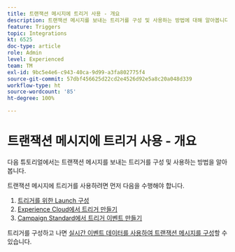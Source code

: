 ```yaml
---
title: 트랜잭션 메시지에 트리거 사용 - 개요
description: 트랜잭션 메시지를 보내는 트리거를 구성 및 사용하는 방법에 대해 알아봅니다.
feature: Triggers
topic: Integrations
kt: 6525
doc-type: article
role: Admin
level: Experienced
team: TM
exl-id: 9bc5e4e6-c943-40ca-9d99-a3fa802775f4
source-git-commit: 57dbf456625d22cd2e4526d92e5a8c20a048d339
workflow-type: ht
source-wordcount: '85'
ht-degree: 100%

---
```


# 트랜잭션 메시지에 트리거 사용 - 개요

다음 튜토리얼에서는 트랜잭션 메시지를 보내는 트리거를 구성 및 사용하는 방법을 알아봅니다.

트랜잭션 메시지에 트리거를 사용하려면 먼저 다음을 수행해야 합니다.

1. [트리거를 위한 Launch 구성](/help/integrations/configure-launch-for-triggers.md)
2. [Experience Cloud에서 트리거 만들기](/help/integrations/create-a-trigger-in-experience-cloud.md)
3. [Campaign Standard에서 트리거 이벤트 만들기](/help/integrations/create-a-trigger-event.md)

트리거를 구성하고 나면 [실시간 이벤트 데이터를 사용하여 트랜잭션 메시지를 구성](/help/integrations/configure-transactional-messages-using-realtime-event-data.md)할 수 있습니다.
